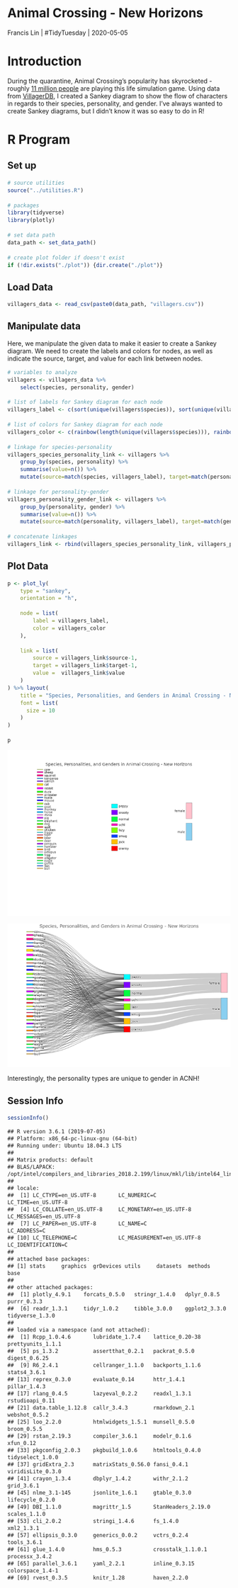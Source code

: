 Animal Crossing - New Horizons
================
Francis Lin | \#TidyTuesday |
2020-05-05

# Introduction

During the quarantine, Animal Crossing’s popularity has skyrocketed -
roughly [11 million
people](https://www.theguardian.com/games/2020/may/13/animal-crossing-new-horizons-nintendo-game-coronavirus)
are playing this life simulation game. Using data from
[VillagerDB](https://github.com/jefflomacy/villagerdb), I created a
Sankey diagram to show the flow of characters in regards to their
species, personality, and gender. I’ve always wanted to create Sankey
diagrams, but I didn’t know it was so easy to do in R\!

# R Program

## Set up

``` r
# source utilities
source("../utilities.R")

# packages
library(tidyverse)
library(plotly)

# set data path
data_path <- set_data_path()

# create plot folder if doesn't exist
if (!dir.exists("./plot")) {dir.create("./plot")}
```

## Load Data

``` r
villagers_data <- read_csv(paste0(data_path, "villagers.csv"))
```

## Manipulate data

Here, we manipulate the given data to make it easier to create a Sankey
diagram. We need to create the labels and colors for nodes, as well as
indicate the source, target, and value for each link between nodes.

``` r
# variables to analyze
villagers <- villagers_data %>% 
    select(species, personality, gender)

# list of labels for Sankey diagram for each node
villagers_label <- c(sort(unique(villagers$species)), sort(unique(villagers$personality)), sort(unique(villagers$gender)))

# list of colors for Sankey diagram for each node
villagers_color <- c(rainbow(length(unique(villagers$species))), rainbow(length(unique(villagers$personality))), "#FFC0CB", "#89cff0")

# linkage for species-personality
villagers_species_personality_link <- villagers %>%
    group_by(species, personality) %>%
    summarise(value=n()) %>%
    mutate(source=match(species, villagers_label), target=match(personality, villagers_label))

# linkage for personality-gender
villagers_personality_gender_link <- villagers %>%
    group_by(personality, gender) %>%
    summarise(value=n()) %>%
    mutate(source=match(personality, villagers_label), target=match(gender, villagers_label))

# concatenate linkages
villagers_link <- rbind(villagers_species_personality_link, villagers_personality_gender_link)
```

## Plot Data

``` r
p <- plot_ly(
    type = "sankey",
    orientation = "h",

    node = list(
        label = villagers_label, 
        color = villagers_color
    ),

    link = list(
        source = villagers_link$source-1,
        target = villagers_link$target-1,
        value =  villagers_link$value
    )
) %>% layout(
    title = "Species, Personalities, and Genders in Animal Crossing - New Horizons",
    font = list(
      size = 10
    )
)

p
```

![](README_files/figure-gfm/plot%20data-1.png)<!-- -->

![ANCH Sankey Diagram](plot/plot_2020-05-05.png)

Interestingly, the personality types are unique to gender in ACNH\!

## Session Info

``` r
sessionInfo()
```

    ## R version 3.6.1 (2019-07-05)
    ## Platform: x86_64-pc-linux-gnu (64-bit)
    ## Running under: Ubuntu 18.04.3 LTS
    ## 
    ## Matrix products: default
    ## BLAS/LAPACK: /opt/intel/compilers_and_libraries_2018.2.199/linux/mkl/lib/intel64_lin/libmkl_gf_lp64.so
    ## 
    ## locale:
    ##  [1] LC_CTYPE=en_US.UTF-8       LC_NUMERIC=C               LC_TIME=en_US.UTF-8       
    ##  [4] LC_COLLATE=en_US.UTF-8     LC_MONETARY=en_US.UTF-8    LC_MESSAGES=en_US.UTF-8   
    ##  [7] LC_PAPER=en_US.UTF-8       LC_NAME=C                  LC_ADDRESS=C              
    ## [10] LC_TELEPHONE=C             LC_MEASUREMENT=en_US.UTF-8 LC_IDENTIFICATION=C       
    ## 
    ## attached base packages:
    ## [1] stats     graphics  grDevices utils     datasets  methods   base     
    ## 
    ## other attached packages:
    ##  [1] plotly_4.9.1    forcats_0.5.0   stringr_1.4.0   dplyr_0.8.5     purrr_0.3.3    
    ##  [6] readr_1.3.1     tidyr_1.0.2     tibble_3.0.0    ggplot2_3.3.0   tidyverse_1.3.0
    ## 
    ## loaded via a namespace (and not attached):
    ##  [1] Rcpp_1.0.4.6       lubridate_1.7.4    lattice_0.20-38    prettyunits_1.1.1 
    ##  [5] ps_1.3.2           assertthat_0.2.1   packrat_0.5.0      digest_0.6.25     
    ##  [9] R6_2.4.1           cellranger_1.1.0   backports_1.1.6    stats4_3.6.1      
    ## [13] reprex_0.3.0       evaluate_0.14      httr_1.4.1         pillar_1.4.3      
    ## [17] rlang_0.4.5        lazyeval_0.2.2     readxl_1.3.1       rstudioapi_0.11   
    ## [21] data.table_1.12.8  callr_3.4.3        rmarkdown_2.1      webshot_0.5.2     
    ## [25] loo_2.2.0          htmlwidgets_1.5.1  munsell_0.5.0      broom_0.5.5       
    ## [29] rstan_2.19.3       compiler_3.6.1     modelr_0.1.6       xfun_0.12         
    ## [33] pkgconfig_2.0.3    pkgbuild_1.0.6     htmltools_0.4.0    tidyselect_1.0.0  
    ## [37] gridExtra_2.3      matrixStats_0.56.0 fansi_0.4.1        viridisLite_0.3.0 
    ## [41] crayon_1.3.4       dbplyr_1.4.2       withr_2.1.2        grid_3.6.1        
    ## [45] nlme_3.1-145       jsonlite_1.6.1     gtable_0.3.0       lifecycle_0.2.0   
    ## [49] DBI_1.1.0          magrittr_1.5       StanHeaders_2.19.0 scales_1.1.0      
    ## [53] cli_2.0.2          stringi_1.4.6      fs_1.4.0           xml2_1.3.1        
    ## [57] ellipsis_0.3.0     generics_0.0.2     vctrs_0.2.4        tools_3.6.1       
    ## [61] glue_1.4.0         hms_0.5.3          crosstalk_1.1.0.1  processx_3.4.2    
    ## [65] parallel_3.6.1     yaml_2.2.1         inline_0.3.15      colorspace_1.4-1  
    ## [69] rvest_0.3.5        knitr_1.28         haven_2.2.0

